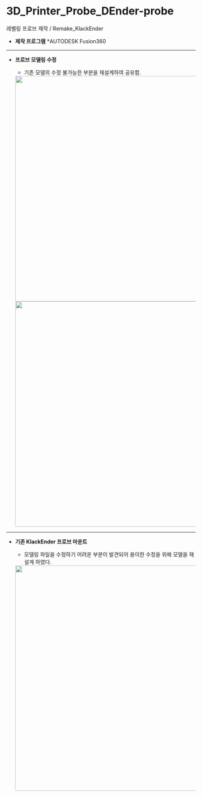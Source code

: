 # 3D_Printer_Probe_DEnder-probe
 레벨링 프로브 제작 / Remake_KlackEnder
 
 * __제작 프로그램__
  *AUTODESK Fusion360
 
---


* __프로브 모델링 수정__

  * 기존 모델의 수정 불가능한 부분을 재설계하여 공유함.

  <img src="https://user-images.githubusercontent.com/50231941/220663705-d20345ef-53a0-422a-b5c7-d097bf782869.png" width="600" height="600"/>

  <img src="https://user-images.githubusercontent.com/50231941/220664949-4c1bd095-79b6-4fbc-8edf-8016fc3dbea1.png" width="600" height="600"/>
 
 ---
 
* __기존 KlackEnder 프로브 마운트__

  * 모델링 파일을 수정하기 어려운 부분이 발견되어 용이한 수정을 위해 모델을 재설계 하였다.

  <img src="https://user-images.githubusercontent.com/50231941/220665215-26f0d4b5-e77f-4010-8df2-a449a1870440.png" width="600" height="600"/>
